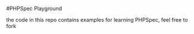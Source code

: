#PHPSpec Playground

the code in this repo contains examples for learning PHPSpec, feel free to fork